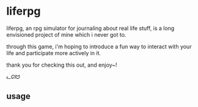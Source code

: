 # liferpg

liferpg, an rpg simulator for journaling about real life stuff, is a long envisioned project of mine which i never got to.

through this game, i'm hoping to introduce a fun way to interact with your life and participate more actively in it.

thank you for checking this out, and enjoy~!

ᓚᘏᗢ

## usage
